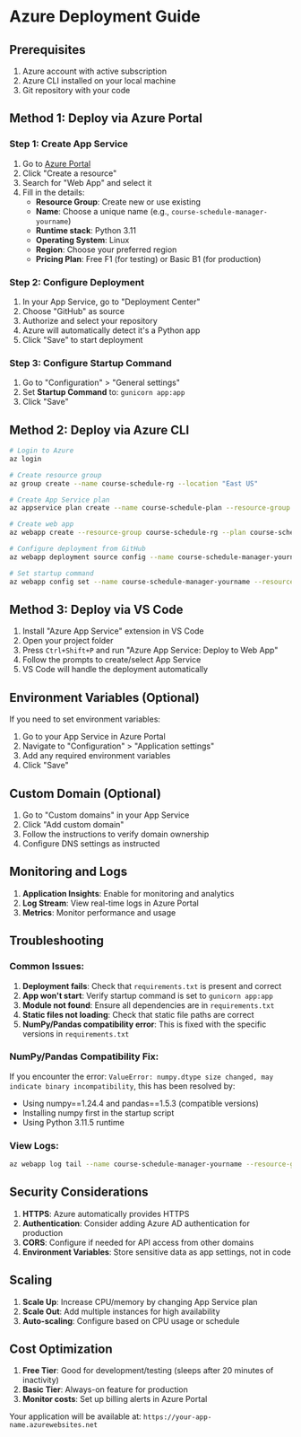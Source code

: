 # Azure Deployment Guide

## Prerequisites

1. Azure account with active subscription
2. Azure CLI installed on your local machine
3. Git repository with your code

## Method 1: Deploy via Azure Portal

### Step 1: Create App Service
1. Go to [Azure Portal](https://portal.azure.com)
2. Click "Create a resource"
3. Search for "Web App" and select it
4. Fill in the details:
   - **Resource Group**: Create new or use existing
   - **Name**: Choose a unique name (e.g., `course-schedule-manager-yourname`)
   - **Runtime stack**: Python 3.11
   - **Operating System**: Linux
   - **Region**: Choose your preferred region
   - **Pricing Plan**: Free F1 (for testing) or Basic B1 (for production)

### Step 2: Configure Deployment
1. In your App Service, go to "Deployment Center"
2. Choose "GitHub" as source
3. Authorize and select your repository
4. Azure will automatically detect it's a Python app
5. Click "Save" to start deployment

### Step 3: Configure Startup Command
1. Go to "Configuration" > "General settings"
2. Set **Startup Command** to: `gunicorn app:app`
3. Click "Save"

## Method 2: Deploy via Azure CLI

```bash
# Login to Azure
az login

# Create resource group
az group create --name course-schedule-rg --location "East US"

# Create App Service plan
az appservice plan create --name course-schedule-plan --resource-group course-schedule-rg --sku F1 --is-linux

# Create web app
az webapp create --resource-group course-schedule-rg --plan course-schedule-plan --name course-schedule-manager-yourname --runtime "PYTHON|3.11"

# Configure deployment from GitHub
az webapp deployment source config --name course-schedule-manager-yourname --resource-group course-schedule-rg --repo-url https://github.com/yourusername/workshop --branch main --manual-integration

# Set startup command
az webapp config set --name course-schedule-manager-yourname --resource-group course-schedule-rg --startup-file "gunicorn app:app"
```

## Method 3: Deploy via VS Code

1. Install "Azure App Service" extension in VS Code
2. Open your project folder
3. Press `Ctrl+Shift+P` and run "Azure App Service: Deploy to Web App"
4. Follow the prompts to create/select App Service
5. VS Code will handle the deployment automatically

## Environment Variables (Optional)

If you need to set environment variables:

1. Go to your App Service in Azure Portal
2. Navigate to "Configuration" > "Application settings"
3. Add any required environment variables
4. Click "Save"

## Custom Domain (Optional)

1. Go to "Custom domains" in your App Service
2. Click "Add custom domain"
3. Follow the instructions to verify domain ownership
4. Configure DNS settings as instructed

## Monitoring and Logs

1. **Application Insights**: Enable for monitoring and analytics
2. **Log Stream**: View real-time logs in Azure Portal
3. **Metrics**: Monitor performance and usage

## Troubleshooting

### Common Issues:

1. **Deployment fails**: Check that `requirements.txt` is present and correct
2. **App won't start**: Verify startup command is set to `gunicorn app:app`
3. **Module not found**: Ensure all dependencies are in `requirements.txt`
4. **Static files not loading**: Check that static file paths are correct
5. **NumPy/Pandas compatibility error**: This is fixed with the specific versions in `requirements.txt`

### NumPy/Pandas Compatibility Fix:
If you encounter the error: `ValueError: numpy.dtype size changed, may indicate binary incompatibility`, this has been resolved by:
- Using numpy==1.24.4 and pandas==1.5.3 (compatible versions)
- Installing numpy first in the startup script
- Using Python 3.11.5 runtime

### View Logs:
```bash
az webapp log tail --name course-schedule-manager-yourname --resource-group course-schedule-rg
```

## Security Considerations

1. **HTTPS**: Azure automatically provides HTTPS
2. **Authentication**: Consider adding Azure AD authentication for production
3. **CORS**: Configure if needed for API access from other domains
4. **Environment Variables**: Store sensitive data as app settings, not in code

## Scaling

1. **Scale Up**: Increase CPU/memory by changing App Service plan
2. **Scale Out**: Add multiple instances for high availability
3. **Auto-scaling**: Configure based on CPU usage or schedule

## Cost Optimization

1. **Free Tier**: Good for development/testing (sleeps after 20 minutes of inactivity)
2. **Basic Tier**: Always-on feature for production
3. **Monitor costs**: Set up billing alerts in Azure Portal

Your application will be available at: `https://your-app-name.azurewebsites.net`
